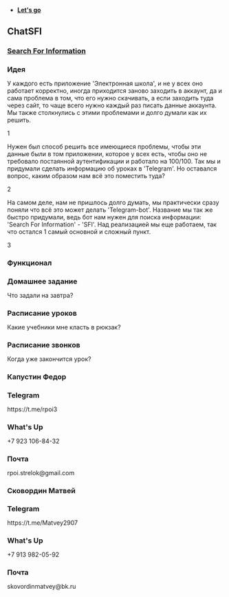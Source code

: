 <!DOCTYPE html>
<html lang="en">

<head>
    <meta charset="UTF-8">
    <meta name="viewport" content="width=device-width, initial-scale=1.0">
    <link rel="stylesheet" href="reset.css">
    <link rel="stylesheet" href="style.css">
    <link rel="icon" href="image/kandinsky-download-1707232453976-fotor-20240313103358.ico">
    <title>ChatSFI</title>
</head>

<body>
    <ul id="nav">
        <a href="https://t.me/ChatSFI_bot">
            <li id="search"><b>Let's go</b></li>
        </a>
    </ul>
    <div class="title">
        <div class="title-filter"></div>
        <h2 class="chat-sfi">Chat<span class="sfi">SFI</span></h2>
        <h3 class="SFI"><a href="https://t.me/ChatSFI_bot"><span>S</span>earch <span>F</span>or<span>
                    I</span>nformation</a></h3>
    </div>
    <div class="idea">
        <h3>Идея</h3>
        <div class="title-filter"></div>
        <div class="blocks-idea">
            <div class="one-idea">
                <div class="content">
                    <p>
                        У каждого есть приложение 'Электронная школа', и не у всех оно работает корректно, иногда
                        приходится заново заходить в аккаунт, да и сама проблема в том, что его нужно скачивать, а если
                        заходить туда через сайт, то чаще всего нужно каждый раз писать данные аккаунта. Мы также
                        столкнулись с этими проблемами и долго думали как их решить.
                    </p>
                    <div class="number">
                        1
                    </div>
                </div>
            </div>
            <div class="two-idea">
                <div class="content">
                    <p>
                        Нужен был способ решить все имеющиеся проблемы, чтобы эти данные были в том приложении, которое
                        у
                        всех есть, чтобы оно не требовало постаянной аутентификации и работало на 100/100. Так мы и
                        придумали сделать информацию об уроках в 'Telegram'. Но оставался вопрос, каким
                        образом нам всё это поместить туда?
                    </p>
                    <div class="number">
                        2
                    </div>
                </div>
            </div>
            <div class="three-idea">
                <div class="content">
                    <p>
                        На самом деле, нам не пришлось долго думать, мы практически сразу поняли что всё это может
                        делать
                        'Telegram-bot'. Название мы так же быстро придумали, ведь бот нам нужен для поиска информации:
                        'Search For Information' - 'SFI'. Над
                        реализацией мы еще работаем, так что остался 1 самый основной и сложный пункт.
                    </p>
                    <div class="number">
                        3
                    </div>
                </div>
            </div>
        </div>
    </div>
    <div class="functional">
        <div class="title-filter"></div>
        <h3>Функционал</h3>
        <div class="func-blocks">
            <div class="homework">
                <h3>Домашнее задание</h3>
                <p>Что задали на завтра?</p>
            </div>
            <div class="timetable-lessons">
                <h3>Расписание уроков</h3>
                <p>Какие учебники мне класть в рюкзак?</p>
            </div>
            <div class="timetable-call">
                <h3>Расписание звонков</h3>
                <p>Когда уже закончится урок?</p>
            </div>
        </div>
    </div>
    <div class="footer">
        <div class="soc">
            <div class="kapustyn">
                <h3 class="pers">Капустин Федор</h3>
                <div class="inf">
                <h3>Telegram</h3>
                <p>https://t.me/rpoi3</p>
                <h3>What's Up</h3>
                <p>+7 923 106-84-32</p>
                <h3>Почта</h3>
                <p>rpoi.strelok@gmail.com</p>
                </div>
            </div>
            <div class="skovordin">
                <h3 class="pers">Сковордин Матвей</h3>
                <div class="inf">
                    <h3>Telegram</h3>
                    <p>https://t.me/Matvey2907</p>
                    <h3>What's Up</h3>
                    <p>+7 913 982-05-92</p>
                    <h3>Почта</h3>
                    <p>skovordinmatvey@bk.ru</p>
                </div>
            </div>
        </div>
    </div>
</body>

</html>
<style>
/* Reset and base styles  */
* {
	padding: 0px;
	margin: 0px;
	border: none;
}

*,
*::before,
*::after {
	box-sizing: border-box;
}

:focus,
:active {
	outline: none;
}

a:focus,
a:active {
	 outline: none;
}

/* Links */

a, a:link, a:visited  {
    color: inherit; 
    text-decoration: none;
    /* display: inline-block; */
}

a:hover  {
    /* color: inherit; */
    text-decoration: none;
}

/* Common */

aside, nav, footer, header, section, main {
	display: block;
}

h1, h2, h3, h4, h5, h6, p {
    font-size: inherit;
	font-weight: inherit;
}

ul, ul li {
	list-style: none;
}

img {
	vertical-align: top;
}

img, svg {
	max-width: 100%;
	height: auto;
}

address {
  font-style: normal;
}

/* Form */

input, textarea, button, select {
	font-family: inherit;
    font-size: inherit;
    color: inherit;
    background-color: transparent;
}

input::-ms-clear {
	display: none;
}

button, input[type="submit"] {
    display: inline-block;
    box-shadow: none;
    background-color: transparent;
    background: none;
    cursor: pointer;
}

input:focus, input:active,
button:focus, button:active {
    outline: none;
}

button::-moz-focus-inner {
	padding: 0;
	border: 0;
}

label {
	cursor: pointer;
}

legend {
	display: block;
}
@import url('https://fonts.googleapis.com/css2?family=Bruno+Ace+SC&family=Comfortaa:wght@600&display=swap');

body{
    margin:0;
    font-family: 'Comfortaa', cursive;
}

h3{
    color:rgb(0, 255, 255);
}

.title{
    width:98.9vw;
    height:100vh;
    background-image:url(image/kandinsky-download-1707232453976.png) ;
    background-size: cover;
    display: flex;
    justify-content: center;
    align-items: center;
}

.title-filter{
    width: 98.9vw;
    height: 100vh;
    position: absolute;
    background-color: rgba(0, 0, 0, 0.7);
    backdrop-filter: blur(6px);
    box-shadow: 0px 10px 10px rgba(9, 2, 93, 0.7)
}

.chat-sfi{
    color:rgb(0, 255, 238);
    position: absolute;
    font-family: 'Comfortaa', cursive;
    font-size:100px;
    transition: 1s;

}

.SFI{
    color:rgba(0, 255, 238, 0.538);
    position: absolute;
    font-family: 'Comfortaa', cursive;
    font-size:50px;
    transition: 1s;
    margin-top:160px;
}

.SFI:hover{
    color:rgb(0, 255, 255);
    transition-duration: 0.3s;
    cursor: pointer;
}

.chat-sfi span{
    color: rgb(132, 41, 223);
}

.SFI span{
    color: rgb(132, 41, 223);
}

#nav {
    list-style: none;
    margin: 0;
    padding-right: 40px;
    display: flex;
    justify-content: space-around;
    align-items: center;
    width: 101vw;
    height: 50px;
    position: fixed;
    z-index:10;
    background-color: rgba(82, 78, 78, 0.577);
    left:1px;
    text-transform: uppercase;
    color:rgba(0, 255, 255, 0.57);
    font-family: 'Comfortaa', cursive;
    box-shadow: 0 0 20px rgb(82, 78, 78);
    font-size:30px;
}

.idea{
    width:98.9vw;
    height:100vh;
    display: flex;
    flex-direction: column;
    justify-content: space-around;
    align-items: center;
    background-image:url(https://unblast.com/wp-content/uploads/2021/01/Space-Background-Images.jpg);
}

.idea h3{
    font-size:50px;
    z-index: 100;
}

.idea .number{
    color: rgb(132, 41, 223);
    width:40px;
    height:40px;
    display: flex;
    justify-content: center;
    align-items: center;
    background-color: rgb(56, 56, 56);
    box-shadow: 0 0 10px rgb(39, 38, 38);
    font-size: 30px;
    border-radius: 5px;
    position: absolute;
    right:10px;
    bottom:10px;
}

.content{
    position: relative;
    color:rgba(0, 255, 238, 0.726);
    background-color: rgb(56, 56, 56);
    box-shadow: 0 0 20px rgb(64, 63, 63);
    width:300px;
    height:300px;
    padding:10px;
    border-radius: 10px;
    font-size: 15.9px;
}

.blocks-idea{
    display:flex;
    flex-direction: row;
    width: 95vw;
    justify-content: space-around;
    left:0;
}

.one-idea:hover{
    cursor: pointer;
    transform: scale(1.10);
    transition-duration: 0.4s;
}

.two-idea:hover{
    cursor: pointer;
    transform: scale(1.10);
    transition-duration: 0.4s;
}

.three-idea:hover{
    cursor: pointer;
    transform: scale(1.10);
    transition-duration: 0.4s;
}

.functional{
    width:98.9vw;
    height:100vh;
    background-image:url(https://unblast.com/wp-content/uploads/2021/01/Space-Background-Images.jpg);
    display: flex;
    flex-direction: column;
    align-items: center;
    justify-content: space-around;
}

.functional h3{
    z-index: 100;
    font-size: 50px;
}

.func-blocks div{
    width:300px;
    height:150px;
    border-radius: 10px;
    background-color: rgb(56, 56, 56);
    position: relative;
    text-align: center;
    justify-content: center;
    display: flex;
    align-items: center;
    padding: 0;
    box-shadow: 0 0 20px rgb(64, 63, 63);
    flex-direction: column;
}

.func-blocks h3{
    font-size:30px;
}

.func-blocks{
    width:98.9vw;
    height:150px;
    display: flex;
    flex-direction: row;
    justify-content: space-around;
    margin-bottom: 50px;
}

.func-blocks div:hover h3{
    transition-duration: 0.3s;
    opacity: 0;
}

.func-blocks div p{
    position: absolute;
    color:rgb(132, 41, 223);
    opacity: 0;
    font-size: 28px;
}

.func-blocks div:hover p{
    transition-duration: 0.3s;
    opacity: 1;
}

.footer{
    width:98.9vw;
    height:25vh;
    background-color: rgb(37, 37, 37);
    display: flex;
    flex-direction: column;
    align-items: center;
    justify-content: space-around;
    position: relative;
    bottom:0px;
}

.soc{
    display: flex;
    justify-content: space-between;
    width:50vw;
    flex-direction: row;
    padding-top:-10px;
    position: relative;
}

.soc h3{
    margin-top:10px;
}

.soc p{
    color:rgb(132, 41, 223);
}

.soc h3, p:hover{
    cursor: pointer;
}</style>
